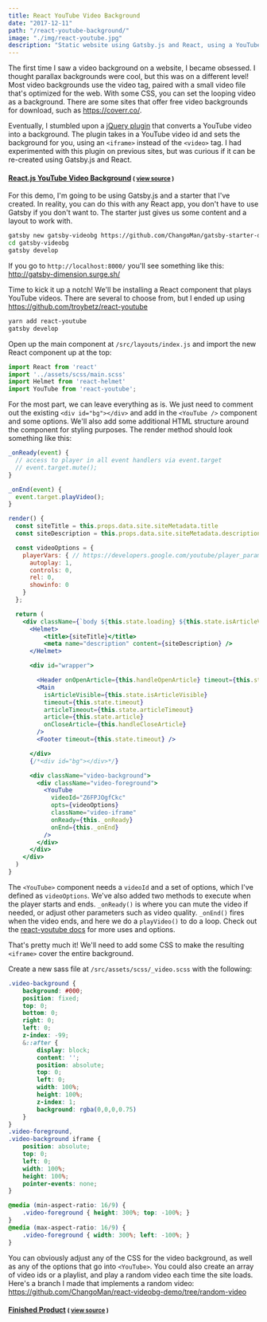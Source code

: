 ```yaml
---
title: React YouTube Video Background
date: "2017-12-11"
path: "/react-youtube-background/"
image: "./img/react-youtube.jpg"
description: "Static website using Gatsby.js and React, using a YouTube video as the background."
---
```


The first time I saw a video background on a website, I became obsessed. I thought parallax backgrounds were cool, but this was on a different level! Most video backgrounds use the video tag, paired with a small video file that's optimized for the web. With some CSS, you can set the looping video as a background. There are some sites that offer free video backgrounds for download, such as https://coverr.co/.

Eventually, I stumbled upon a [jQuery plugin](https://github.com/pupunzi/jquery.mb.YTPlayer) that converts a YouTube video into a background. The plugin takes in a YouTube video id and sets the background for you, using an `<iframe>` instead of the `<video>` tag. I had experimented with this plugin on previous sites, but was curious if it can be re-created using Gatsby.js and React.

<h4 class="mt-4 mb-4"><a href="http://hc-gatsby-videobg.surge.sh/">React.js YouTube Video Background</a> <small>( <a href="https://github.com/ChangoMan/react-videobg-demo">view source</a> )</small></h4>

For this demo, I'm going to be using Gatsby.js and a starter that I've created. In reality, you can do this with any React app, you don't have to use Gatsby if you don't want to. The starter just gives us some content and a layout to work with.

```bash
gatsby new gatsby-videobg https://github.com/ChangoMan/gatsby-starter-dimension
cd gatsby-videobg
gatsby develop
```

If you go to `http://localhost:8000/` you'll see something like this: http://gatsby-dimension.surge.sh/

Time to kick it up a notch! We'll be installing a React component that plays YouTube videos. There are several to choose from, but I ended up using https://github.com/troybetz/react-youtube

```bash
yarn add react-youtube
gatsby develop
```

Open up the main component at `/src/layouts/index.js` and import the new React component up at the top:

```jsx
import React from 'react'
import '../assets/scss/main.scss'
import Helmet from 'react-helmet'
import YouTube from 'react-youtube';
```

For the most part, we can leave everything as is. We just need to comment out the existing `<div id="bg"></div>` and add in the `<YouTube />` component and some options. We'll also add some additional HTML structure around the component for styling purposes. The render method should look something like this:

```jsx
_onReady(event) {
  // access to player in all event handlers via event.target
  // event.target.mute();
}

_onEnd(event) {
  event.target.playVideo();
}

render() {
  const siteTitle = this.props.data.site.siteMetadata.title
  const siteDescription = this.props.data.site.siteMetadata.description

  const videoOptions = {
    playerVars: { // https://developers.google.com/youtube/player_parameters
      autoplay: 1,
      controls: 0,
      rel: 0,
      showinfo: 0
    }
  };

  return (
    <div className={`body ${this.state.loading} ${this.state.isArticleVisible ? 'is-article-visible' : ''}`}>
      <Helmet>
          <title>{siteTitle}</title>
          <meta name="description" content={siteDescription} />
      </Helmet>

      <div id="wrapper">

        <Header onOpenArticle={this.handleOpenArticle} timeout={this.state.timeout} />
        <Main
          isArticleVisible={this.state.isArticleVisible}
          timeout={this.state.timeout}
          articleTimeout={this.state.articleTimeout}
          article={this.state.article}
          onCloseArticle={this.handleCloseArticle}
        />
        <Footer timeout={this.state.timeout} />

      </div>
      {/*<div id="bg"></div>*/}

      <div className="video-background">
        <div className="video-foreground">
          <YouTube
            videoId="Z6FPJOgfCkc"
            opts={videoOptions}
            className="video-iframe"
            onReady={this._onReady}
            onEnd={this._onEnd}
          />
        </div>
      </div>
    </div>
  )
}
```

The `<YouTube>` component needs a `videoId` and a set of options, which I've defined as `videoOptions`. We've also added two methods to execute when the player starts and ends. `_onReady()` is where you can mute the video if needed, or adjust other parameters such as video quality. `_onEnd()` fires when the video ends, and here we do a `playVideo()` to do a loop. Check out the [react-youtube docs](https://github.com/troybetz/react-youtube) for more uses and options.

That's pretty much it! We'll need to add some CSS to make the resulting `<iframe>` cover the entire background.

Create a new sass file at `/src/assets/scss/_video.scss` with the following:

```scss
.video-background {
    background: #000;
    position: fixed;
    top: 0;
    bottom: 0;
    right: 0;
    left: 0;
    z-index: -99;
    &::after {
        display: block;
        content: '';
        position: absolute;
        top: 0;
        left: 0;
        width: 100%;
        height: 100%;
        z-index: 1;
        background: rgba(0,0,0,0.75)
    }
}
.video-foreground,
.video-background iframe {
    position: absolute;
    top: 0;
    left: 0;
    width: 100%;
    height: 100%;
    pointer-events: none;
}

@media (min-aspect-ratio: 16/9) {
    .video-foreground { height: 300%; top: -100%; }
}
@media (max-aspect-ratio: 16/9) {
    .video-foreground { width: 300%; left: -100%; }
}
```

You can obviously adjust any of the CSS for the video background, as well as any of the options that go into `<YouTube>`. You could also create an array of video ids or a playlist, and play a random video each time the site loads. Here's a branch I made that implements a random video: https://github.com/ChangoMan/react-videobg-demo/tree/random-video

<h4><a href="http://hc-gatsby-videobg.surge.sh/">Finished Product</a> <small>( <a href="https://github.com/ChangoMan/react-videobg-demo">view source</a> )</small></h4>